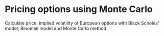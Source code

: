 # Pricing options using Monte Carlo

Calculate price, implied volatility of European options with Black Scholes' model, Binomial model and Monte Carlo method.
